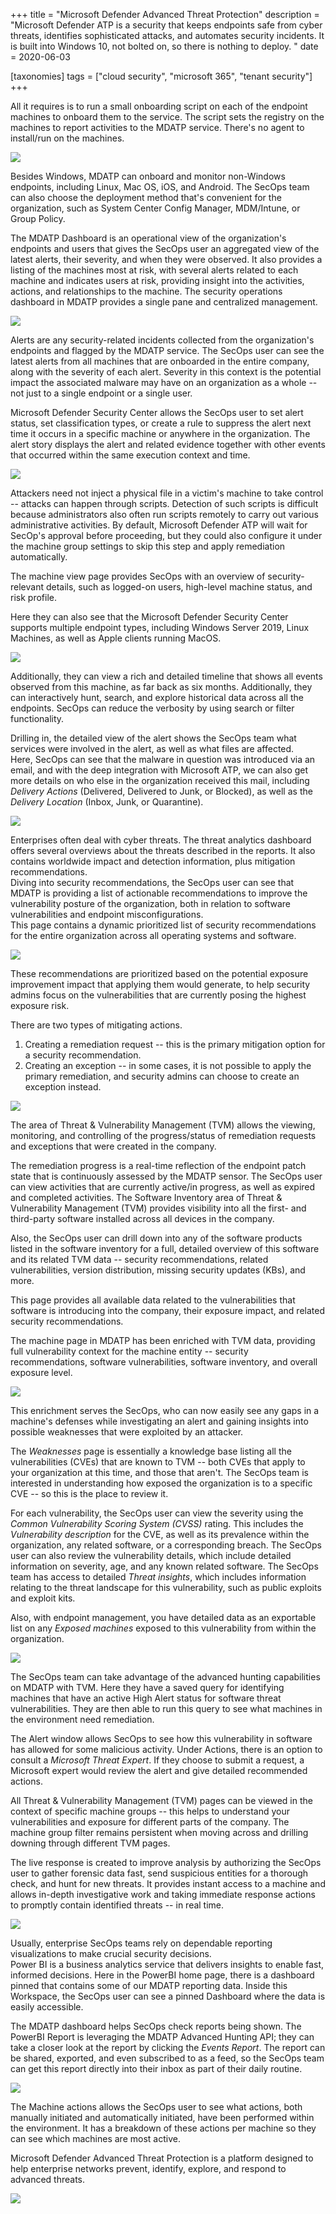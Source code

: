 +++
title = "Microsoft Defender Advanced Threat Protection"
description = "Microsoft Defender ATP is a security that keeps endpoints safe from cyber threats, identifies sophisticated attacks, and automates security incidents. It is built into Windows 10, not bolted on, so there is nothing to deploy. "
date = 2020-06-03

[taxonomies]
tags = ["cloud security", "microsoft 365", "tenant security"]
+++


All it requires is to run a small onboarding script on each of the
endpoint machines to onboard them to the service. The script sets the
registry on the machines to report activities to the MDATP
service. There's no agent to install/run on the machines.

![](https://o365hq.com/images/748.png)

Besides Windows, MDATP can onboard and monitor non-Windows
endpoints, including Linux, Mac OS, iOS, and Android. The SecOps team can
also choose the deployment method that's convenient for the
organization, such as System Center Config Manager, MDM/Intune,
or Group Policy.

The MDATP Dashboard is an operational view of the
organization's endpoints and users that gives the SecOps user an
aggregated view of the latest alerts, their severity, and when they were
observed. It also provides a listing of the machines most at risk, with
several alerts related to each machine and indicates users at risk,
providing insight into the activities, actions, and relationships to the
machine. The security operations dashboard in MDATP provides a
single pane and centralized management.

![](https://o365hq.com/images/749.png)

Alerts are any security-related incidents collected from the
organization's endpoints and flagged by the MDATP service. The
SecOps user can see the latest alerts from all machines that are
onboarded in the entire company, along with the severity of each alert.
Severity in this context is the potential impact the associated malware
may have on an organization as a whole -- not just to a single endpoint
or a single user.

Microsoft Defender Security Center allows the SecOps user to set alert
status, set classification types, or create a rule to suppress the alert
next time it occurs in a specific machine or anywhere in the
organization. The alert story displays the alert and related evidence
together with other events that occurred within the same execution
context and time.

![](https://o365hq.com/images/752.png)

Attackers need not inject a physical file in a victim's machine to take
control -- attacks can happen through scripts. Detection of such scripts
is difficult because administrators also often run scripts remotely to
carry out various administrative activities. By default, Microsoft
Defender ATP will wait for SecOp's approval before
proceeding, but they could also configure it under the machine group
settings to skip this step and apply remediation automatically.

The machine view page provides SecOps with an overview of
security-relevant details, such as logged-on users, high-level machine
status, and risk profile.

Here they can also see that the Microsoft Defender Security Center
supports multiple endpoint types, including Windows Server 2019, Linux
Machines, as well as Apple clients running MacOS.

![](https://o365hq.com/images/750.png)

Additionally, they can view a rich and detailed timeline that shows all
events observed from this machine, as far back as six months.
Additionally, they can interactively hunt, search, and explore historical
data across all the endpoints. SecOps can reduce the verbosity by using
search or filter functionality.

Drilling in, the detailed view of the alert shows the SecOps team what
services were involved in the alert, as well as what files are
affected.\
Here, SecOps can see that the malware in question was introduced via an
email, and with the deep integration with Microsoft ATP, we can
also get more details on who else in the organization received this
mail, including *Delivery Actions* (Delivered, Delivered to Junk, or
Blocked), as well as the *Delivery Location* (Inbox, Junk, or
Quarantine).

![](https://o365hq.com/images/751.png)

Enterprises often deal with cyber threats. The threat analytics
dashboard offers several overviews about the threats described in the
reports. It also contains worldwide impact and detection information, plus
mitigation recommendations.\
Diving into security recommendations, the SecOps user can see that
MDATP is providing a list of actionable recommendations to
improve the vulnerability posture of the organization, both in relation
to software vulnerabilities and endpoint misconfigurations.\
This page contains a dynamic prioritized list of security
recommendations for the entire organization across all operating systems
and software.

![](https://o365hq.com/images/753.png)

These recommendations are prioritized based on the potential exposure
improvement impact that applying them would generate, to help security
admins focus on the vulnerabilities that are currently posing the
highest exposure risk.

There are two types of mitigating actions.

1.  Creating a remediation request -- this is the primary mitigation
    option for a security recommendation.
2.  Creating an exception -- in some cases, it is not possible to apply
    the primary remediation, and security admins can choose to create an
    exception instead.

![](https://o365hq.com/images/754.png)

The area of Threat & Vulnerability Management (TVM) allows the
viewing, monitoring, and controlling of the progress/status of remediation requests
and exceptions that were created in the company.

The remediation progress is a real-time reflection of the endpoint patch
state that is continuously assessed by the MDATP sensor. The
SecOps user can view activities that are currently active/in progress,
as well as expired and completed activities. The Software Inventory area
of Threat & Vulnerability Management (TVM) provides visibility
into all the first- and third-party software installed across all devices in
the company.

Also, the SecOps user can drill down into any of the software products
listed in the software inventory for a full, detailed overview of this
software and its related TVM data -- security recommendations,
related vulnerabilities, version distribution, missing security updates
(KBs), and more.

This page provides all available data related to the vulnerabilities
that software is introducing into the company, their exposure impact, and
related security recommendations.

The machine page in MDATP has been enriched with TVM
data, providing full vulnerability context for the machine entity --
security recommendations, software vulnerabilities, software inventory,
and overall exposure level.

![](https://o365hq.com/images/755.png)

This enrichment serves the SecOps, who can now
easily see any gaps in a machine's defenses while investigating an alert
and gaining insights into possible weaknesses that were exploited by an
attacker.

The *Weaknesses* page is essentially a knowledge base listing all the
vulnerabilities (CVEs) that are known to TVM -- both
CVEs that apply to your organization at this time, and
those that aren't. The SecOps team is interested in understanding how
exposed the organization is to a specific CVE -- so this is the
place to review it.

For each vulnerability, the SecOps user can view the severity using the
*Common Vulnerability Scoring System (CVSS)* rating. This
includes the *Vulnerability description* for the CVE, as well
as its prevalence within the organization, any related software, or a
corresponding breach. The SecOps user can also review the vulnerability
details, which include detailed information on severity, age, and any
known related software. The SecOps team has access to detailed *Threat
insights*, which includes information relating to the threat landscape
for this vulnerability, such as public exploits and exploit kits.

Also, with endpoint management, you have detailed data as an
exportable list on any *Exposed machines* exposed to this vulnerability
from within the organization.

![](https://o365hq.com/images/756.png)

The SecOps team can take advantage of the advanced hunting capabilities
on MDATP with TVM. Here they have a saved query for
identifying machines that have an active High Alert status for software
threat vulnerabilities. They are then able to run this query to see what
machines in the environment need remediation.

The Alert window allows SecOps to see how this vulnerability in software
has allowed for some malicious activity. Under Actions, there is an
option to consult a *Microsoft Threat Expert*. If they choose to submit
a request, a Microsoft expert would review the alert and give detailed
recommended actions.

All Threat & Vulnerability Management (TVM) pages can be viewed
in the context of specific machine groups -- this helps to understand
your vulnerabilities and exposure for different parts of the company.
The machine group filter remains persistent when moving across and drilling
downing through different TVM pages.

The live response is created to improve analysis by authorizing the
SecOps user to gather forensic data fast, send suspicious entities for a
thorough check, and hunt for new threats. It provides instant access to a
machine and allows in-depth investigative work and taking immediate
response actions to promptly contain identified threats -- in real time.

![](https://o365hq.com/images/758.png)

Usually, enterprise SecOps teams rely on dependable reporting
visualizations to make crucial security decisions.\
Power BI is a business analytics service that delivers insights to
enable fast, informed decisions. Here in the PowerBI home page, there is
a dashboard pinned that contains some of our MDATP reporting
data. Inside this Workspace, the SecOps user can see a pinned Dashboard
where the data is easily accessible.

The MDATP dashboard helps SecOps check reports being shown. The
PowerBI Report is leveraging the MDATP Advanced Hunting
API; they can take a closer look at the report by clicking the
*Events Report*. The report can be shared, exported, and even subscribed
to as a feed, so the SecOps team can get this report directly into their
inbox as part of their daily routine.

![](https://o365hq.com/images/757.png)

The Machine actions allows the SecOps user to see what actions, both
manually initiated and automatically initiated, have been
performed within the environment. It has a breakdown of these actions
per machine so they can see which machines are most active.

Microsoft Defender Advanced Threat Protection is a platform designed to
help enterprise networks prevent, identify, explore, and respond to
advanced threats.

![](https://o365hq.com/images/759.png)
